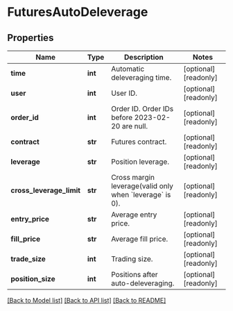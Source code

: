 # FuturesAutoDeleverage

## Properties
Name | Type | Description | Notes
------------ | ------------- | ------------- | -------------
**time** | **int** | Automatic deleveraging time. | [optional] [readonly] 
**user** | **int** | User ID. | [optional] [readonly] 
**order_id** | **int** | Order ID. Order IDs before 2023-02-20 are null. | [optional] [readonly] 
**contract** | **str** | Futures contract. | [optional] [readonly] 
**leverage** | **str** | Position leverage. | [optional] [readonly] 
**cross_leverage_limit** | **str** | Cross margin leverage(valid only when &#x60;leverage&#x60; is 0). | [optional] [readonly] 
**entry_price** | **str** | Average entry price. | [optional] [readonly] 
**fill_price** | **str** | Average fill price. | [optional] [readonly] 
**trade_size** | **int** | Trading size. | [optional] [readonly] 
**position_size** | **int** | Positions after auto-deleveraging. | [optional] [readonly] 

[[Back to Model list]](../README.md#documentation-for-models) [[Back to API list]](../README.md#documentation-for-api-endpoints) [[Back to README]](../README.md)


